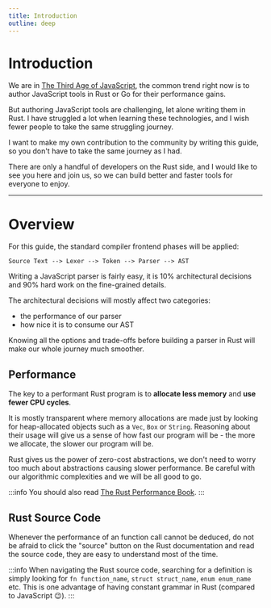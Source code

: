 ```yaml
---
title: Introduction
outline: deep
---
```


# Introduction

We are in [The Third Age of JavaScript](https://www.swyx.io/js-third-age/),
the common trend right now is to author JavaScript tools in Rust or Go for their performance gains.

But authoring JavaScript tools are challenging, let alone writing them in Rust.
I have struggled a lot when learning these technologies,
and I wish fewer people to take the same struggling journey.

I want to make my own contribution to the community by writing this guide,
so you don't have to take the same journey as I had.

There are only a handful of developers on the Rust side, and I would like to see you here and join us,
so we can build better and faster tools for everyone to enjoy.

***

# Overview

For this guide, the standard compiler frontend phases will be applied:

```
Source Text --> Lexer --> Token --> Parser --> AST
```

Writing a JavaScript parser is fairly easy,
it is 10% architectural decisions and 90% hard work on the fine-grained details.

The architectural decisions will mostly affect two categories:

- the performance of our parser
- how nice it is to consume our AST

Knowing all the options and trade-offs before building a parser in Rust will make our whole journey much smoother.

## Performance

The key to a performant Rust program is to **allocate less memory** and **use fewer CPU cycles**.

It is mostly transparent where memory allocations are made just by looking for heap-allocated objects such as a `Vec`, `Box` or `String`.
Reasoning about their usage will give us a sense of how fast our program will be - the more we allocate, the slower our program will be.

Rust gives us the power of zero-cost abstractions, we don't need to worry too much about abstractions causing slower performance.
Be careful with our algorithmic complexities and we will be all good to go.

:::info
You should also read [The Rust Performance Book](https://nnethercote.github.io/perf-book/introduction.html).
:::

## Rust Source Code

Whenever the performance of an function call cannot be deduced,
do not be afraid to click the "source" button on the Rust documentation and read the source code,
they are easy to understand most of the time.

:::info
When navigating the Rust source code, searching for a definition is simply looking for
`fn function_name`, `struct struct_name`, `enum enum_name` etc.
This is one advantage of having constant grammar in Rust (compared to JavaScript 😉).
:::
